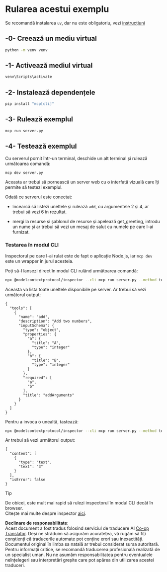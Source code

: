 <!--
CO_OP_TRANSLATOR_METADATA:
{
  "original_hash": "d26f746e21775c30b4d7ed97962b24df",
  "translation_date": "2025-08-19T16:34:04+00:00",
  "source_file": "03-GettingStarted/01-first-server/solution/python/README.md",
  "language_code": "ro"
}
-->
# Rularea acestui exemplu

Se recomandă instalarea `uv`, dar nu este obligatoriu, vezi [instrucțiuni](https://docs.astral.sh/uv/#highlights)

## -0- Creează un mediu virtual

```bash
python -m venv venv
```

## -1- Activează mediul virtual

```bash
venv\Scripts\activate
```

## -2- Instalează dependențele

```bash
pip install "mcp[cli]"
```

## -3- Rulează exemplul

```bash
mcp run server.py
```

## -4- Testează exemplul

Cu serverul pornit într-un terminal, deschide un alt terminal și rulează următoarea comandă:

```bash
mcp dev server.py
```

Aceasta ar trebui să pornească un server web cu o interfață vizuală care îți permite să testezi exemplul.

Odată ce serverul este conectat:

- încearcă să listezi uneltele și rulează `add`, cu argumentele 2 și 4, ar trebui să vezi 6 în rezultat.

- mergi la resurse și șablonul de resurse și apelează get_greeting, introdu un nume și ar trebui să vezi un mesaj de salut cu numele pe care l-ai furnizat.

### Testarea în modul CLI

Inspectorul pe care l-ai rulat este de fapt o aplicație Node.js, iar `mcp dev` este un wrapper în jurul acesteia.

Poți să-l lansezi direct în modul CLI rulând următoarea comandă:

```bash
npx @modelcontextprotocol/inspector --cli mcp run server.py --method tools/list
```

Aceasta va lista toate uneltele disponibile pe server. Ar trebui să vezi următorul output:

```text
{
  "tools": [
    {
      "name": "add",
      "description": "Add two numbers",
      "inputSchema": {
        "type": "object",
        "properties": {
          "a": {
            "title": "A",
            "type": "integer"
          },
          "b": {
            "title": "B",
            "type": "integer"
          }
        },
        "required": [
          "a",
          "b"
        ],
        "title": "addArguments"
      }
    }
  ]
}
```

Pentru a invoca o unealtă, tastează:

```bash
npx @modelcontextprotocol/inspector --cli mcp run server.py --method tools/call --tool-name add --tool-arg a=1 --tool-arg b=2
```

Ar trebui să vezi următorul output:

```text
{
  "content": [
    {
      "type": "text",
      "text": "3"
    }
  ],
  "isError": false
}
```

> [!TIP]  
> De obicei, este mult mai rapid să rulezi inspectorul în modul CLI decât în browser.  
> Citește mai multe despre inspector [aici](https://github.com/modelcontextprotocol/inspector).

**Declinare de responsabilitate**:  
Acest document a fost tradus folosind serviciul de traducere AI [Co-op Translator](https://github.com/Azure/co-op-translator). Deși ne străduim să asigurăm acuratețea, vă rugăm să fiți conștienți că traducerile automate pot conține erori sau inexactități. Documentul original în limba sa natală ar trebui considerat sursa autoritară. Pentru informații critice, se recomandă traducerea profesională realizată de un specialist uman. Nu ne asumăm responsabilitatea pentru eventualele neînțelegeri sau interpretări greșite care pot apărea din utilizarea acestei traduceri.